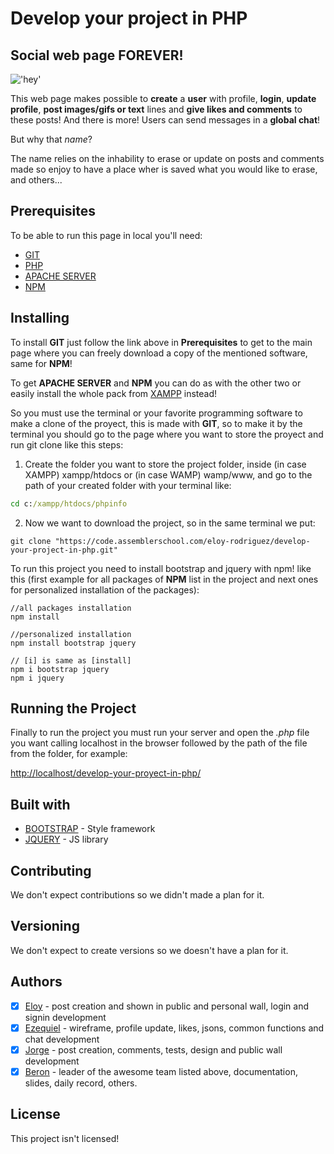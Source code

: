 # Develop your project in PHP
## Social web page **FOREVER**!
!['hey'](https://thumbs.gfycat.com/QuestionableSnoopyKentrosaurus-poster.jpg)

This web page makes possible to **create** a **user** with profile, **login**, **update profile**, **post images/gifs or text** lines and **give likes and comments** to these posts! And there is more! Users can send messages in a **global chat**!

But why that *name*?

The name relies on the inhability to erase or update on posts and comments made so enjoy to have a place wher is saved what you would like to erase, and others...
## Prerequisites
To be able to run this page in local you'll need:
- [GIT](https://git-scm.com/)
- [PHP](https://www.php.net/)
- [APACHE SERVER](http://apache.org/)
- [NPM](https://www.npmjs.com/)
## Installing
To install **GIT** just follow the link above in **Prerequisites** to get to the main page where you can freely download a copy of the mentioned software, same for **NPM**!

To get **APACHE SERVER** and **NPM** you can do as with the other two or easily install the whole pack from [XAMPP](https://www.apachefriends.org/es/index.html) instead!

So you must use the terminal or your favorite programming software to make a clone of the proyect, this is made with **GIT**, so to make it by the terminal you should go to the page where you want to store the proyect and run git clone like this steps:

1. Create the folder you want to store the project folder, inside (in case XAMPP) xampp/htdocs or (in case WAMP) wamp/www, and go to the path of your created folder with your terminal like:

```cmd
cd c:/xampp/htdocs/phpinfo
```

2. Now we want to download the project, so in the same terminal we put:

```git
git clone "https://code.assemblerschool.com/eloy-rodriguez/develop-your-project-in-php.git"
```

To run this project you need to install bootstrap and jquery with npm! like this (first example for all packages of **NPM** list in the project and next ones for personalized installation of the packages):

```npm
//all packages installation
npm install

//personalized installation
npm install bootstrap jquery

// [i] is same as [install]
npm i bootstrap jquery
npm i jquery
```
## Running the Project
Finally to run the project you must run your server and open the *.php* file you want calling localhost in the browser followed by the path of the file from the folder, for example: 

[http://localhost/develop-your-proyect-in-php/](http://localhost/develop-your-proyect-in-php/)
## Built with
- [BOOTSTRAP](https://getbootstrap.com/) - Style framework
- [JQUERY](https://api.jquery.com/) - JS library
## Contributing
We don't expect contributions so we didn't made a plan for it.
## Versioning
We don't expect to create versions so we doesn't have a plan for it.
## Authors
- [x] [Eloy]() - post creation and shown in public and personal wall, login and signin development
- [x] [Ezequiel]() - wireframe, profile update, likes, jsons, common functions and chat development
- [x] [Jorge]() - post creation, comments, tests, design and public wall development
- [x] [Beron](https://www.instagram.com/videnacry/) - leader of the awesome team listed above, documentation, slides, daily record, others.
## License
This project isn't licensed!